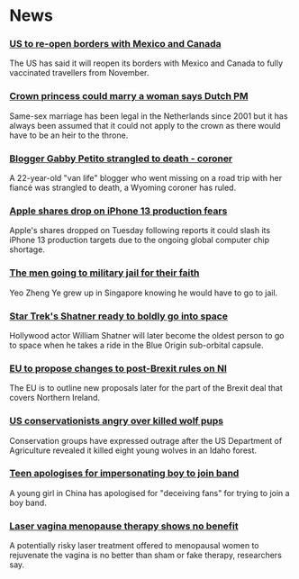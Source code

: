 # News
### [US to re-open borders with Mexico and Canada](https://www.bbc.com/news/world-us-canada-58893052)
The US has said it will reopen its borders with Mexico and Canada to fully vaccinated travellers from November. 
### [Crown princess could marry a woman says Dutch PM](https://www.bbc.com/news/world-europe-58886581)
Same-sex marriage has been legal in the Netherlands since 2001 but it has always been assumed that it could not apply to the crown as there would have to be an heir to the throne.
### [Blogger Gabby Petito strangled to death - coroner](https://www.bbc.com/news/world-us-canada-58892307)
A 22-year-old "van life" blogger who went missing on a road trip with her fiancé was strangled to death, a Wyoming coroner has ruled.
### [Apple shares drop on iPhone 13 production fears](https://www.bbc.com/news/business-58892176)
Apple's shares dropped on Tuesday following reports it could slash its iPhone 13 production targets due to the ongoing global computer chip shortage.
### [The men going to military jail for their faith](https://www.bbc.com/news/world-asia-58647485)
Yeo Zheng Ye grew up in Singapore knowing he would have to go to jail.
### [Star Trek's Shatner ready to boldly go into space](https://www.bbc.com/news/science-environment-58885555)
Hollywood actor William Shatner will later become the oldest person to go to space when he takes a ride in the Blue Origin sub-orbital capsule.
### [EU to propose changes to post-Brexit rules on NI](https://www.bbc.com/news/uk-northern-ireland-58871221)
The EU is to outline new proposals later for the part of the Brexit deal that covers Northern Ireland.
### [US conservationists angry over killed wolf pups](https://www.bbc.com/news/world-us-canada-58887928)
Conservation groups have expressed outrage after the US Department of Agriculture revealed it killed eight young wolves in an Idaho forest.
### [Teen apologises for impersonating boy to join band](https://www.bbc.com/news/world-asia-china-58893932)
A young girl in China has apologised for "deceiving fans" for trying to join a boy band.
### [Laser vagina menopause therapy shows no benefit](https://www.bbc.com/news/health-58868961)
A potentially risky laser treatment offered to menopausal women to rejuvenate the vagina is no better than sham or fake therapy, researchers say. 
